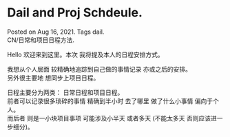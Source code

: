 
# Dail and Proj Schdeule.
Posted on Aug 16, 2021. Tags dail.  
CN/日常和项目日程方法.

Hello 欢迎来到这里。本次 我将提及本人的日程安排方式。

我想从个人层面 较精确地追踪到自己做的事情记录 亦或之后的安排。  
另外很主要地 想同步上项目日程。

日程主要分为两类：
日常日程和项目日程。  
前者可以记录很多琐碎的事情 精确到半小时 去了哪里 做了什么小事情 偏向于个人。  
而后者 则是一小块项目事项 可能涉及小半天 或者多天 (不能太多天 否则应该进一步细分)。





